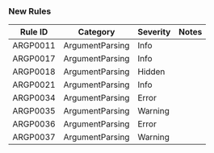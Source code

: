 ### New Rules

Rule ID | Category | Severity | Notes
--------|----------|----------|-------
ARGP0011 | ArgumentParsing | Info |
ARGP0017 | ArgumentParsing | Info |
ARGP0018 | ArgumentParsing | Hidden |
ARGP0021 | ArgumentParsing | Info |
ARGP0034 | ArgumentParsing | Error |
ARGP0035 | ArgumentParsing | Warning |
ARGP0036 | ArgumentParsing | Error |
ARGP0037 | ArgumentParsing | Warning |
